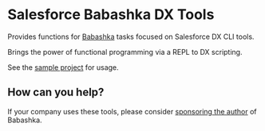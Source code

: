 # Salesforce Babashka DX Tools

Provides functions for [Babashka](https://book.babashka.org/#introduction) tasks focused on Salesforce DX CLI tools.

Brings the power of functional programming via a REPL to DX scripting.

See the [sample project](https://github.com/nextdoc/salesforce-babashka-sample) for usage.

## How can you help?

If your company uses these tools, please consider [sponsoring the author](https://github.com/sponsors/borkdude) of Babashka.

